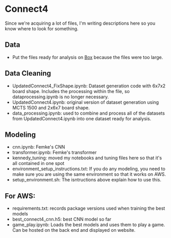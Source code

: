 # Connect4

Since we're acquiring a lot of files, I'm writing descriptions here so you know where to look for something.

## Data
- Put the files ready for analysis on [Box](https://utexas.box.com/s/05xac31resiaf6a1kww32ba2htftff4i) because the files were too large.

## Data Cleaning
- UpdatedConnect4_FixShape.ipynb: Dataset generation code with 6x7x2 board shape. Includes the processing within the file, so dataprocessing.ipynb is no longer necessary.
- UpdatedConnect4.ipynb: original version of dataset generation using MCTS 1500 and 2x6x7 board shape.
- data_processing.ipynb: used to combine and process all of the datasets from UpdatedConnect4.ipynb into one dataset ready for analysis.

## Modeling
- cnn.ipynb: Femke's CNN
- transformer.ipynb: Femke's transformer
- kennedy_tuning: moved my notebooks and tuning files here so that it's all contained in one spot
- environment_setup_instructions.txt: If you do any modeling, you need to make sure you are using the same environment so that it works on AWS.
- setup_environment.sh: The isntructions above explain how to use this.

## For AWS:
- requirements.txt: records package versions used when training the best models
- best_connect4_cnn.h5: best CNN model so far 
- game_play.ipynb: Loads the best models and uses them to play a game. Can be hosted on the back end and displayed on website.

